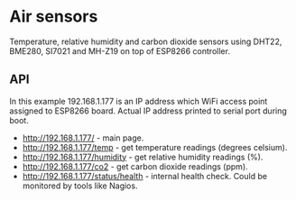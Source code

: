 # Air sensors

Temperature, relative humidity and carbon dioxide sensors using DHT22, BME280, SI7021 and MH-Z19 on top of ESP8266 controller.

## API

In this example 192.168.1.177 is an IP address which WiFi access point assigned to ESP8266 board. Actual IP address printed to serial port during boot.

- http://192.168.1.177/ - main page.
- http://192.168.1.177/temp - get temperature readings (degrees celsium).
- http://192.168.1.177/humidity - get relative humidity readings (%).
- http://192.168.1.177/co2 - get carbon dioxide readings (ppm).
- http://192.168.1.177/status/health - internal health check. Could be monitored by tools like Nagios.
